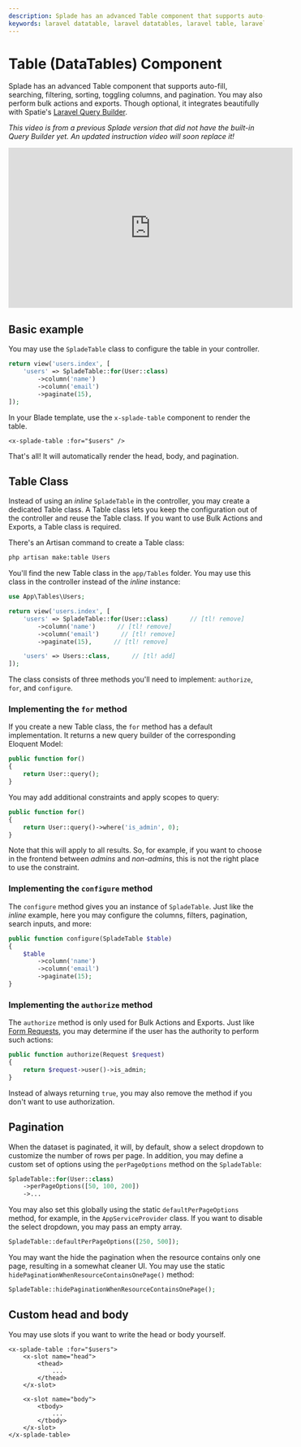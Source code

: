 ```yaml
---
description: Splade has an advanced Table component that supports auto-fill, searching, filtering, sorting, toggling columns, and pagination. You may also perform bulk actions and exports.
keywords: laravel datatable, laravel datatables, laravel table, laravel table component, laravel tables
---
```


# Table (DataTables) Component

Splade has an advanced Table component that supports auto-fill, searching, filtering, sorting, toggling columns, and pagination. You may also perform bulk actions and exports. Though optional, it integrates beautifully with Spatie's [Laravel Query Builder](https://github.com/spatie/laravel-query-builder).

*This video is from a previous Splade version that did not have the built-in Query Builder yet. An updated instruction video will soon replace it!*
<iframe width="560" height="315" src="https://www.youtube-nocookie.com/embed/FPYNvO7GyoM?controls=1" title="YouTube video player" frameborder="0" allow="accelerometer; autoplay; clipboard-write; encrypted-media; gyroscope; picture-in-picture" allowfullscreen></iframe>

## Basic example

You may use the `SpladeTable` class to configure the table in your controller.

```php
return view('users.index', [
    'users' => SpladeTable::for(User::class)
        ->column('name')
        ->column('email')
        ->paginate(15),
]);
```

In your Blade template, use the `x-splade-table` component to render the table.

```blade
<x-splade-table :for="$users" />
```

That's all! It will automatically render the head, body, and pagination.

## Table Class

Instead of using an *inline* `SpladeTable` in the controller, you may create a dedicated Table class. A Table class lets you keep the configuration out of the controller and reuse the Table class. If you want to use Bulk Actions and Exports, a Table class is required.

There's an Artisan command to create a Table class:

```bash
php artisan make:table Users
```

You'll find the new Table class in the `app/Tables` folder. You may use this class in the controller instead of the *inline* instance:

```php
use App\Tables\Users;

return view('users.index', [
    'users' => SpladeTable::for(User::class)      // [tl! remove]
        ->column('name')      // [tl! remove]
        ->column('email')      // [tl! remove]
        ->paginate(15),      // [tl! remove]

    'users' => Users::class,      // [tl! add]
]);
```

The class consists of three methods you'll need to implement: `authorize`, `for`, and `configure`.

### Implementing the `for` method

If you create a new Table class, the `for` method has a default implementation. It returns a new query builder of the corresponding Eloquent Model:

```php
public function for()
{
    return User::query();
}
```

You may add additional constraints and apply scopes to query:

```php
public function for()
{
    return User::query()->where('is_admin', 0);
}
```

Note that this will apply to all results. So, for example, if you want to choose in the frontend between *admins* and *non-admins*, this is not the right place to use the constraint.

### Implementing the `configure` method

The `configure` method gives you an instance of `SpladeTable`. Just like the *inline* example, here you may configure the columns, filters, pagination, search inputs, and more:

```php
public function configure(SpladeTable $table)
{
    $table
        ->column('name')
        ->column('email')
        ->paginate(15);
}
```

### Implementing the `authorize` method

The `authorize` method is only used for Bulk Actions and Exports. Just like [Form Requests](https://laravel.com/docs/9.x/validation#authorizing-form-requests), you may determine if the user has the authority to perform such actions:

```php
public function authorize(Request $request)
{
    return $request->user()->is_admin;
}
```

Instead of always returning `true`, you may also remove the method if you don't want to use authorization.

## Pagination

When the dataset is paginated, it will, by default, show a select dropdown to customize the number of rows per page. In addition, you may define a custom set of options using the `perPageOptions` method on the `SpladeTable`:

```php
SpladeTable::for(User::class)
    ->perPageOptions([50, 100, 200])
    ->...
```

You may also set this globally using the static `defaultPerPageOptions` method, for example, in the `AppServiceProvider` class. If you want to disable the select dropdown, you may pass an empty array.

```php
SpladeTable::defaultPerPageOptions([250, 500]);
```

You may want the hide the pagination when the resource contains only one page, resulting in a somewhat cleaner UI. You may use the static `hidePaginationWhenResourceContainsOnePage()` method:

```php
SpladeTable::hidePaginationWhenResourceContainsOnePage();
```

## Custom head and body

You may use slots if you want to write the head or body yourself.

```blade
<x-splade-table :for="$users">
    <x-slot name="head">
        <thead>
            ...
        </thead>
    </x-slot>

    <x-slot name="body">
        <tbody>
            ...
        </tbody>
    </x-slot>
</x-splade-table>
```

